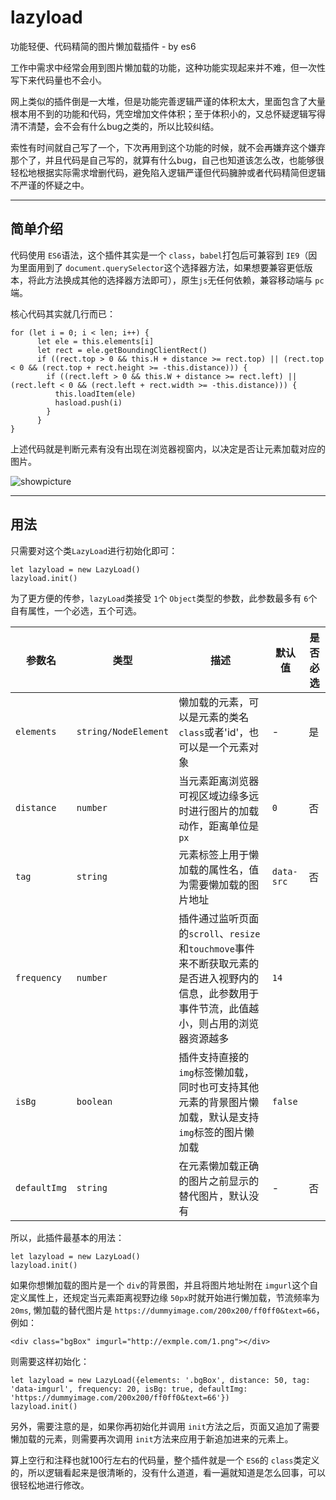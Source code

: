 # lazyload
功能轻便、代码精简的图片懒加载插件 - by es6

工作中需求中经常会用到图片懒加载的功能，这种功能实现起来并不难，但一次性写下来代码量也不会小。

网上类似的插件倒是一大堆，但是功能完善逻辑严谨的体积太大，里面包含了大量根本用不到的功能和代码，凭空增加文件体积；至于体积小的，又总怀疑逻辑写得清不清楚，会不会有什么bug之类的，所以比较纠结。

索性有时间就自己写了一个，下次再用到这个功能的时候，就不会再嫌弃这个嫌弃那个了，并且代码是自己写的，就算有什么bug，自己也知道该怎么改，也能够很轻松地根据实际需求增删代码，避免陷入逻辑严谨但代码臃肿或者代码精简但逻辑不严谨的怀疑之中。

---
## 简单介绍 

代码使用 `ES6`语法，这个插件其实是一个 `class`，`babel`打包后可兼容到 `IE9`（因为里面用到了 `document.querySelector`这个选择器方法，如果想要兼容更低版本，将此方法换成其他的选择器方法即可），原生`js`无任何依赖，兼容移动端与 `pc`端。

核心代码其实就几行而已：
```
for (let i = 0; i < len; i++) {
      let ele = this.elements[i]
      let rect = ele.getBoundingClientRect()
      if ((rect.top > 0 && this.H + distance >= rect.top) || (rect.top < 0 && (rect.top + rect.height >= -this.distance))) {
        if ((rect.left > 0 && this.W + distance >= rect.left) || (rect.left < 0 && (rect.left + rect.width >= -this.distance))) {
          this.loadItem(ele)
          hasload.push(i)
        }
      }
}
```

上述代码就是判断元素有没有出现在浏览器视窗内，以决定是否让元素加载对应的图片。

![showpicture](https://github.com/accforgit/lazyload/blob/master/lazyload.gif)

---

## 用法

只需要对这个类`LazyLoad`进行初始化即可：

```
let lazyload = new LazyLoad()
lazyload.init()
```

为了更方便的传参，`lazyLoad`类接受 `1`个 `Object`类型的参数，此参数最多有 `6`个自有属性，一个必选，五个可选。

|参数名|类型|描述|默认值|是否必选|
|---|---|---|---|---|
|`elements`|`string/NodeElement`|懒加载的元素，可以是元素的类名`class`或者'id'，也可以是一个元素对象|-|是|
|`distance`|`number`|当元素距离浏览器可视区域边缘多远时进行图片的加载动作，距离单位是`px`|`0`|否|
|`tag`|`string`|元素标签上用于懒加载的属性名，值为需要懒加载的图片地址|`data-src`|否|
|`frequency`|`number`|插件通过监听页面的`scroll`、`resize`和`touchmove`事件来不断获取元素的是否进入视野内的信息，此参数用于事件节流，此值越小，则占用的浏览器资源越多|`14`|
|`isBg`|`boolean`|插件支持直接的 `img`标签懒加载，同时也可支持其他元素的背景图片懒加载，默认是支持 `img`标签的图片懒加载|`false`|
|`defaultImg`|`string`|在元素懒加载正确的图片之前显示的替代图片，默认没有|-|否|


所以，此插件最基本的用法：

```
let lazyload = new LazyLoad()
lazyload.init()
```

如果你想懒加载的图片是一个 `div`的背景图，并且将图片地址附在 `imgurl`这个自定义属性上，还规定当元素距离视野边缘 `50px`时就开始进行懒加载，节流频率为 `20ms`, 懒加载的替代图片是 `https://dummyimage.com/200x200/ff0ff0&text=66`，例如：
```
<div class="bgBox" imgurl="http://exmple.com/1.png"></div>
```

则需要这样初始化：

```
let lazyload = new LazyLoad({elements: '.bgBox', distance: 50, tag: 'data-imgurl', frequency: 20, isBg: true, defaultImg: 'https://dummyimage.com/200x200/ff0ff0&text=66'})
lazyload.init()
```

另外，需要注意的是，如果你再初始化并调用 `init`方法之后，页面又追加了需要懒加载的元素，则需要再次调用 `init`方法来应用于新追加进来的元素上。

算上空行和注释也就100行左右的代码量，整个插件就是一个 `ES6`的 `class`类定义的，所以逻辑看起来是很清晰的，没有什么道道，看一遍就知道是怎么回事，可以很轻松地进行修改。

